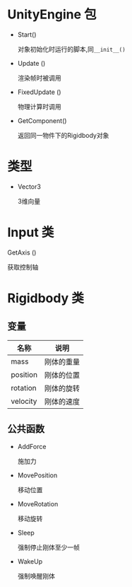 

# UnityEngine 包

* Start()

  对象初始化时运行的脚本,同`__init__()`

* Update ()

  渲染帧时被调用

* FixedUpdate ()

  物理计算时调用

* GetComponent<Rigidbody>()

  返回同一物件下的Rigidbody对象

# 类型

* Vector3

  3维向量

# Input 类

GetAxis ()

获取控制轴

# Rigidbody 类

## 变量

| 名称       | 说明    |
| -------- | ----- |
| mass     | 刚体的重量 |
| position | 刚体的位置 |
| rotation | 刚体的旋转 |
| velocity | 刚体的速度 |

## 公共函数

* AddForce 

  施加力


* MovePosition

  移动位置

* MoveRotation

  移动旋转

* Sleep

  强制停止刚体至少一帧

* WakeUp

  强制唤醒刚体